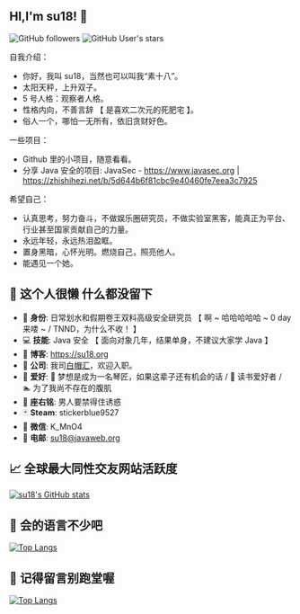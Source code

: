 
## HI,I'm su18! &#x1f44b;
![GitHub followers](https://img.shields.io/github/followers/su18?style=social)   ![GitHub User's stars](https://img.shields.io/github/stars/su18?style=social)

自我介绍：

- 你好，我叫 su18，当然也可以叫我“素十八”。
- 太阳天秤，上升双子。
- 5 号人格：观察者人格。
- 性格内向，不善言辞 【 是喜欢二次元的死肥宅 】。
- 俗人一个，哪怕一无所有，依旧贪财好色。



一些项目：
- Github 里的小项目，随意看看。
- 分享 Java 安全的项目: JavaSec - https://www.javasec.org | https://zhishihezi.net/b/5d644b6f81cbc9e40460fe7eea3c7925



希望自己：

- 认真思考，努力奋斗，不做娱乐圈研究员，不做实验室黑客，能真正为平台、行业甚至国家贡献自己的力量。
- 永远年轻，永远热泪盈眶。
- 置身黑暗，心怀光明。燃烧自己，照亮他人。
- 能遇见一个她。



## &#x1f9f8; 这个人很懒 什么都没留下

- &#x1f481; **身份**: 日常划水和假期卷王双料高级安全研究员 【 啊 ~ 哈哈哈哈哈 ~ 0 day 来喽 ~ / TNND，为什么不收！ 】
- &#x1f4bb; **技能**: Java 安全 【 面向对象几年，结果单身，不建议大家学 Java 】
- &#x1f4c3; **博客**: https://su18.org
- &#x1f3e2; **公司**: 我司[白帽汇](http://www.baimaohui.net/)，欢迎入职。
- &#x1f47e; **爱好**: &#x1f3b9; 梦想是成为一名琴匠，如果这辈子还有机会的话 / &#x1f4d5; 读书爱好者 /  &#x1f3ca; 为了我尚不存在的腹肌
- &#x1f4ac; **座右铭**: 男人要禁得住诱惑
- &#x1f0cf; **Steam**: stickerblue9527
- &#x1f4f1; **微信**: K_MnO4
- &#x1f4e7; **电邮**: su18@javaweb.org




## &#x1f4c8; 全球最大同性交友网站活跃度

[![su18's GitHub stats](https://github-readme-stats.vercel.app/api?username=su18&show_icons=true)](https://su18.org)



## &#x1f4dd; 会的语言不少吧

[![Top Langs](https://github-readme-stats.vercel.app/api/top-langs/?username=su18&hide=html,css)](https://su18.org)



## &#x1f92b; 记得留言别跑堂喔

[![Top Langs](https://profile-counter.glitch.me/su18/count.svg)](https://su18.org)


